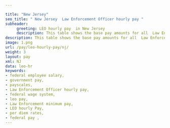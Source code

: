 ```yaml
---

title: "New Jersey"
seo_title: " New Jersey  Law Enforcement Officer hourly pay "
subheader:
     greeting: LEO hourly pay  in New Jersey
     description: This table shows the base pay amounts for all  Law Enforcement Officer employees
description: This table shows the base pay amounts for all  Law Enforcement Officer employees
image: 1.png
url: /pay/leo-hourly-pay/nj/
weight: 3
layout: pay
xml: NJ
data: leo-hr
keywords:
- federal employee salary,
- government pay,
- payscales,
- Law Enforcement Officer hourly pay,
- federal wage system,
- leo pay,
- Law Enforcement minimum pay,
- LEO hourly Pay,
- per diem rates,
- federal pay ,
---
```

